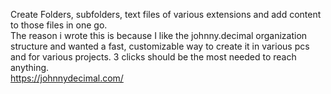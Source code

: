 Create Folders, subfolders, text files of various extensions and add content to those files in one go.  
The reason i wrote this is because I like the johnny.decimal organization structure and wanted a fast, customizable way to create it in various pcs and for various projects. 3 clicks should be the most needed to reach anything.  
https://johnnydecimal.com/